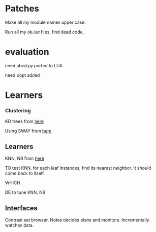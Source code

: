 # Patches

Make all my module names upper case.

Run all my *ok.lua* files, find dead code.

# evaluation

need abcd.py ported to LUA

need popt added

# Learners

### Clustering

KD trees from [here](http://scipy-cookbook.readthedocs.io/items/KDTree_example.html)

Using SWAY from [here](https://github.com/txt/ase16/blob/master/src/ase.py#L1100,L1135)

## Learners

KNN, NB from [here](https://github.com/txt/ase16/blob/master/src/ase.py#L917,L955)

TO test KNN, for each leaf instances, find its nearest neighbor. It should come back to itself.

WHICH

DE to tune KNN, NB

## Interfaces

Contrast set browser. Notes decides plans and monitors. Incrementally watches data.

